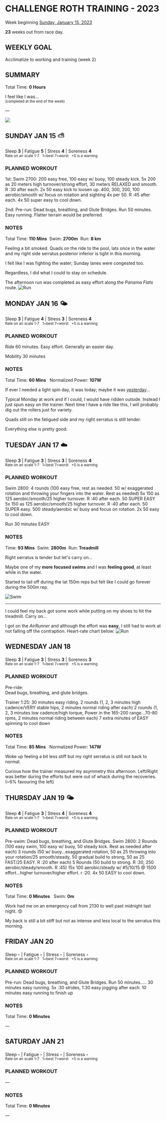 # CHALLENGE ROTH TRAINING - 2023
Week beginning [Sunday, January 15, 2023](javascript:flick('sun');)

**23** weeks out from race day.

## WEEKLY GOAL
Acclimatize to working and training (week 2)

## SUMMARY
Total Time: **0 Hours**

I feel like I was...
<br /><sup>(completed at the end of the week)</sup>

&mdash;

![](/assets/jpg/II-9x550.jpeg)

## SUNDAY JAN 15 ⛅️
Sleep **3** | Fatigue **5** | Stress **4** | Soreness **4**
<sup><br />Rate on an scale 1-7 &nbsp; 1=best 7=worst &nbsp; +5 is a warning</sup>

### PLANNED WORKOUT
1st: Swim 2700:
200 easy free, 100 easy w/ buoy, 100 steady kick.
5x 200 as 20 meters high turnover/strong effort, 30 meters RELAXED and smooth. R :30 after each.
2x 50 easy kick to loosen up.
400, 300, 200, 100 aerobic/smooth w/ focus on rotation and sighting 4x per 50. R :45 after each.
4x 50 super easy to cool down. 

2nd: 
Pre-run: Dead bugs, breathing, and Glute Bridges.
Run 50 minutes. Easy running. Flatter terrain would be preferred. 

### NOTES
Total Time: **110 Mins**  &nbsp;Swim: **2700m** &nbsp;Run: **8 km**

Feeling a bit smoked.  Quads on the ride to the pool, lats once in the water and my right side serratus posterior inferior is tight in this morning.

I felt like I was fighting the water; Sunday lanes were congested too.
<!----->
Regardless, I did what I could to stay on schedule.

The afternoon run was completed as easy effort along the _Panama Flats_ route.
![Run](/assets/jpg/run-20230115.jpeg)

<!---->
## MONDAY JAN 16 🌤
Sleep **3** | Fatigue **4** | Stress **3** | Soreness **4**
<sup><br />Rate on an scale 1-7 &nbsp; 1=best 7=worst &nbsp; +5 is a warning</sup>

### PLANNED WORKOUT
Ride 60 minutes. Easy effort. Generally an easier day. 

Mobility 30 minutes

### NOTES
Total Time: **60 Mins** &nbsp; Normalized Power: **107W**

If ever I needed a light spin day, it was today; maybe it was [yesterday](javascript:flick('sun');)...

Typical Monday at work and if I could, I would have ridden outside.  Instead I just spun easy on the trainer.  Next time I have a ride like this, I will probably dig out the rollers just for variety.

Quads still on the fatigued side and my right serratus is still tender.

Everything else is pretty good.

<!---->
## TUESDAY JAN 17 ☁️
Sleep **3** | Fatigue **3** | Stress **3** | Soreness **4**
<sup><br />Rate on an scale 1-7 &nbsp; 1=best 7=worst &nbsp; +5 is a warning</sup>

### PLANNED WORKOUT
Swim 2800: 
4 rounds (100 easy free, rest as needed. 50 w/ exaggerated rotation and throwing your fingers into the water. Rest as needed) 
5x 150 as 125 aerobic/smooth/25 higher turnover. R :40 after each. 
50 SUPER EASY
5x 150 as 125 aerobic/smooth/25 higher turnover. R :40 after each.
50 SUPER easy. 
500 steady/aerobic w/ buoy and focus on rotation. 
2x 50 easy to cool down. 

Run 30 minutes EASY  

### NOTES
Time: **93 Mins** &nbsp;Swim: **2800m** &nbsp;Run: **Treadmill**

Right serratus is tender but let's carry on...

Maybe one of my **more focused swims** and I was **feeling good**, at least while in the water.

Started to tail off during the lat 150m reps but felt like I could go forever during the 500m rep.
<!----->
![Swim](/assets/jpg/swim-20230117.jpeg)

---

I could feel my back got some work while putting on my shoes to hit the treadmill.  Carry on...

I got on the _AirRunner_ and although the effort was **easy**, I still had to work at not falling off the contraption.  Heart-rate chart below:
![Run](/assets/jpg/run-20230117.jpeg)

<!---->
## WEDNESDAY JAN 18
Sleep **3** | Fatigue **3** | Stress **3** | Soreness **3**
<sup><br />Rate on an scale 1-7 &nbsp; 1=best 7=worst &nbsp; +5 is a warning</sup>

### PLANNED WORKOUT
Pre-ride:  
Dead bugs, breathing, and glute bridges.

Trainer 1:25:
30 minutes easy riding.
2 rounds (1, 2, 3 minutes high cadence/VERY stable hips, 2 minutes normal riding after each)
2 rounds (1, 2, 3 minutes low cadence/high torque, Power in the 165-200 range...70-80 rpms, 2 minutes normal riding between each)
7 extra minutes of EASY spinning to cool down

### NOTES
Total Time: **85 Mins** &nbsp; Normalized Power: **147W**

Woke up feeling a bit less stiff but my right serratus is still not back to normal. 

Curious how the trainer measured my asymmetry this afternoon.  Left/Right was better during the efforts but were out of whack during the recoveries.  
(~6% favouring the left) 

<!---->
## THURSDAY JAN 19 🌤
Sleep **4** | Fatigue **3** | Stress **4** | Soreness **4**
<sup><br />Rate on an scale 1-7 &nbsp; 1=best 7=worst &nbsp; +5 is a warning</sup>

### PLANNED WORKOUT
Pre-swim: Dead bugs, breathing, and Glute Bridges.
Swim 2800:
2 Rounds (100 easy swim, 100 easy w/ buoy, 50 steady kick. Rest as needed after each)
3 rounds (50 w/ buoy...exaggerated rotation, 50 as 25 throwing into your rotation/25 smooth/steady, 50 gradual build to strong, 50 as 25 FAST/25 EASY. R :20 after each)
5 Rounds (50 build to strong. R :30, 250 aerobic/steady/smooth. R :45)
15x 100 aerobic/steady w/ #5/10/15 @ 1500 effort...higher turnover/higher effort. r :20. 
4x 50 EASY to cool down.

### NOTES
Total Time: **0 Minutes** &nbsp; Swim: **0m**

Work had me on an emergency call from 2130 to well past midnight last night.  😡

My back is still a bit stiff but not as intense and less local to the serratus this morning.

<!---->
## FRIDAY JAN 20
Sleep **-** | Fatigue **-** | Stress **-** | Soreness **-**
<sup><br />Rate on an scale 1-7 &nbsp; 1=best 7=worst &nbsp; +5 is a warning</sup>

### PLANNED WORKOUT
Pre-run: Dead bugs, breathing, and Glute Bridges.
Run 50 minutes.....
30 minutes easy running. 
5x :30 strides, 1:30 easy jogging after each. 
10 minutes easy running to finish up

### NOTES
Total Time: **0 Minutes**

&mdash;  

<!---->
## SATURDAY JAN 21
Sleep **-** | Fatigue **-** | Stress **-** | Soreness **-**
<sup><br />Rate on an scale 1-7 &nbsp; 1=best 7=worst &nbsp; +5 is a warning</sup>

### PLANNED WORKOUT
&mdash;  

### NOTES
Total Time: **0 Minutes**

&mdash;  
